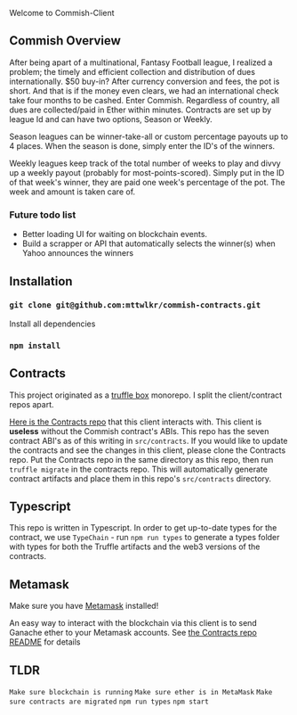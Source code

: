 Welcome to Commish-Client

## Commish Overview

After being apart of a multinational, Fantasy Football league, I realized a problem; the timely and efficient collection and distribution of dues internationally. \$50 buy-in? After currency conversion and fees, the pot is short. And that is if the money even clears, we had an international check take four months to be cashed. Enter Commish. Regardless of country, all dues are collected/paid in Ether within minutes. Contracts are set up by league Id and can have two options, Season or Weekly.

Season leagues can be winner-take-all or custom percentage payouts up to 4 places. When the season is done, simply enter the ID's of the winners.

Weekly leagues keep track of the total number of weeks to play and divvy up a weekly payout (probably for most-points-scored). Simply put in the ID of that week's winner, they are paid one week's percentage of the pot. The week and amount is taken care of.

### Future todo list

- Better loading UI for waiting on blockchain events.
- Build a scrapper or API that automatically selects the winner(s) when Yahoo announces the winners

## Installation

### `git clone git@github.com:mttwlkr/commish-contracts.git`

Install all dependencies

### `npm install`

## Contracts

This project originated as a [truffle box](https://www.trufflesuite.com/boxes) monorepo. I split the client/contract repos apart.

[Here is the Contracts repo](https://github.com/mttwlkr/commish-contracts) that this client interacts with. This client is **useless** without the Commish contract's ABIs. This repo has the seven contract ABI's as of this writing in `src/contracts`. If you would like to update the contracts and see the changes in this client, please clone the Contracts repo. Put the Contracts repo in the same directory as this repo, then run `truffle migrate` in the contracts repo. This will automatically generate contract artifacts and place them in this repo's `src/contracts` directory.

## Typescript

This repo is written in Typescript. In order to get up-to-date types for the contract, we use `TypeChain` - run `npm run types` to generate a types folder with types for both the Truffle artifacts and the web3 versions of the contracts.

## Metamask

Make sure you have [Metamask](https://www.trufflesuite.com/ganache) installed!

An easy way to interact with the blockchain via this client is to send Ganache ether to your Metamask accounts. See [the Contracts repo README](https://github.com/mttwlkr/commish-contracts) for details

## TLDR

`Make sure blockchain is running`
`Make sure ether is in MetaMask`
`Make sure contracts are migrated`
`npm run types`
`npm start`
